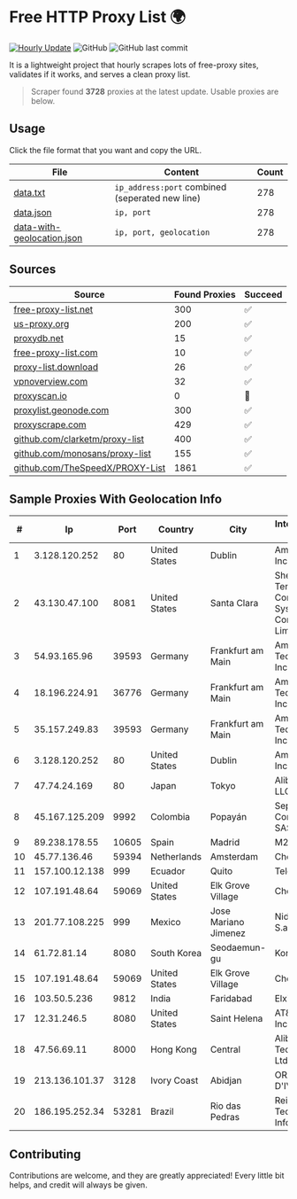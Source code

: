 
# Free HTTP Proxy List 🌍

[![Hourly Update](https://github.com/mertguvencli/http-proxy-list/actions/workflows/main.yml/badge.svg?branch=main)](https://github.com/mertguvencli/http-proxy-list/actions/workflows/main.yml)
![GitHub](https://img.shields.io/github/license/mertguvencli/http-proxy-list)
![GitHub last commit](https://img.shields.io/github/last-commit/mertguvencli/http-proxy-list)

It is a lightweight project that hourly scrapes lots of free-proxy sites, validates if it works, and serves a clean proxy list.


> Scraper found **3728** proxies at the latest update. Usable proxies are below.

## Usage

Click the file format that you want and copy the URL.


|File|Content|Count|
|----|-------|-----|
|[data.txt](https://raw.githubusercontent.com/mertguvencli/http-proxy-list/main/proxy-list/data.txt)|`ip_address:port` combined (seperated new line)|278|
|[data.json](https://raw.githubusercontent.com/mertguvencli/http-proxy-list/main/proxy-list/data.json)|`ip, port`|278|
|[data-with-geolocation.json](https://raw.githubusercontent.com/mertguvencli/http-proxy-list/main/proxy-list/data-with-geolocation.json)|`ip, port, geolocation`|278|

## Sources

|Source|Found Proxies|Succeed|
|------|-------------|-------|
|[free-proxy-list.net](https://free-proxy-list.net)|300|✅|
|[us-proxy.org](https://www.us-proxy.org)|200|✅|
|[proxydb.net](http://proxydb.net)|15|✅|
|[free-proxy-list.com](https://free-proxy-list.com/?page=&port=&type%5B%5D=http&type%5B%5D=https&up_time=0&search=Search)|10|✅|
|[proxy-list.download](https://www.proxy-list.download/HTTP)|26|✅|
|[vpnoverview.com](https://vpnoverview.com/privacy/anonymous-browsing/free-proxy-servers)|32|✅|
|[proxyscan.io](https://www.proxyscan.io)|0|🚫|
|[proxylist.geonode.com](https://proxylist.geonode.com/api/proxy-list?limit=300&page=1&sort_by=lastChecked&sort_type=desc&protocols=http,https)|300|✅|
|[proxyscrape.com](https://api.proxyscrape.com/v2/?request=displayproxies&protocol=http&timeout=10000&country=all&ssl=all&anonymity=all)|429|✅|
|[github.com/clarketm/proxy-list](https://raw.githubusercontent.com/clarketm/proxy-list/master/proxy-list-raw.txt)|400|✅|
|[github.com/monosans/proxy-list](https://raw.githubusercontent.com/monosans/proxy-list/main/proxies/http.txt)|155|✅|
|[github.com/TheSpeedX/PROXY-List](https://raw.githubusercontent.com/TheSpeedX/PROXY-List/master/http.txt)|1861|✅|


## Sample Proxies With Geolocation Info

|#|Ip|Port|Country|City|Internet Service Provider|
|-|--|----|-------|----|-------------------------|
|1|3.128.120.252|80|United States|Dublin|Amazon.com, Inc.|
|2|43.130.47.100|8081|United States|Santa Clara|Shenzhen Tencent Computer Systems Company Limited|
|3|54.93.165.96|39593|Germany|Frankfurt am Main|Amazon Technologies Inc.|
|4|18.196.224.91|36776|Germany|Frankfurt am Main|Amazon Technologies Inc.|
|5|35.157.249.83|39593|Germany|Frankfurt am Main|Amazon Technologies Inc.|
|6|3.128.120.252|80|United States|Dublin|Amazon.com, Inc.|
|7|47.74.24.169|80|Japan|Tokyo|Alibaba.com LLC|
|8|45.167.125.209|9992|Colombia|Popayán|Sepcom Comunicaciones SAS|
|9|89.238.178.55|10605|Spain|Madrid|M247 Ltd|
|10|45.77.136.46|59394|Netherlands|Amsterdam|Choopa|
|11|157.100.12.138|999|Ecuador|Quito|Telconet S.A|
|12|107.191.48.64|59069|United States|Elk Grove Village|Choopa|
|13|201.77.108.225|999|Mexico|Jose Mariano Jimenez|Nidix Networks S.a. De C.V.|
|14|61.72.81.14|8080|South Korea|Seodaemun-gu|Korea Telecom|
|15|107.191.48.64|59069|United States|Elk Grove Village|Choopa|
|16|103.50.5.236|9812|India|Faridabad|Elxire IT Solution|
|17|12.31.246.5|8080|United States|Saint Helena|AT&T Services, Inc.|
|18|47.56.69.11|8000|Hong Kong|Central|Alibaba (US) Technology Co., Ltd.|
|19|213.136.101.37|3128|Ivory Coast|Abidjan|ORANGE COTE D'IVOIRE|
|20|186.195.252.34|53281|Brazil|Rio das Pedras|Reinaldo Teodora Dutra Informatica ME|



## Contributing

Contributions are welcome, and they are greatly appreciated! Every
little bit helps, and credit will always be given.

